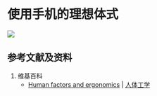# 使用手机的理想体式

![](/images/使用手机等电子设备的理想体式/使用手机的理想体式/1a1.jpg)

## 参考文献及资料

1. 维基百科
	- [Human factors and ergonomics](https://en.wikipedia.org/wiki/Human_factors_and_ergonomics) | [人体工学](https://zh.wikipedia.org/wiki/%E4%BA%BA%E5%9B%A0%E5%B7%A5%E7%A8%8B%E5%AD%A6)



